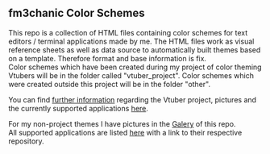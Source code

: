 ## fm3chanic Color Schemes

This repo is a collection of HTML files containing color schemes for text editors / terminal applications made by me. The HTML files work as visual reference sheets as well as data source to automatically built themes based on a template. Therefore format and base information is fix.<br>
Color schemes which have been created during my project of color theming Vtubers will be in the folder called "vtuber_project". Color schemes which were created outside this project will be in the folder "other".

You can find [further information](https://github.com/fm3chanic/vtuber_project) regarding the Vtuber project, pictures and the currently supported applications [here](https://github.com/fm3chanic/vtuber_project).

For my non-project themes I have pictures in the [Galery](/doc/galery.md) of this repo.<br>
All supported applications are listed [here](/doc/applications.md) with a link to their respective repository.